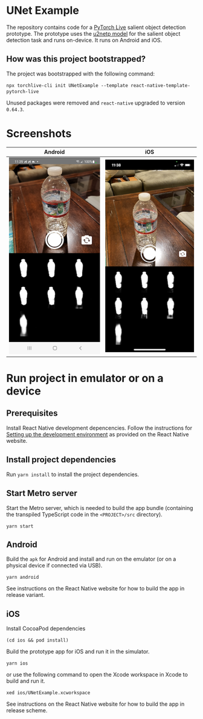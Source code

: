 # UNet Example

The repository contains code for a [PyTorch Live](https://pytorch.org/live) salient object detection prototype. The prototype uses the [u2netp model](https://github.com/xuebinqin/U-2-Net) for the salient object detection task and runs on-device. It runs on Android and iOS.

## How was this project bootstrapped?

The project was bootstrapped with the following command:

```
npx torchlive-cli init UNetExample --template react-native-template-pytorch-live
```

Unused packages were removed and `react-native` upgraded to version `0.64.3`.

# Screenshots

|Android|iOS|
| --------------------- | --------------------- |
|![Screenshot of UNetExample on Android](./screenshots/screenshot-android.png)|![Screenshot of UNetExample on iOS](./screenshots/screenshot-ios.png)|

# Run project in emulator or on a device

## Prerequisites

Install React Native development depencencies. Follow the instructions for [Setting up the development environment](https://reactnative.dev/docs/environment-setup) as provided on the React Native website.

## Install project dependencies

Run `yarn install` to install the project dependencies.

## Start Metro server

Start the Metro server, which is needed to build the app bundle (containing the transpiled TypeScript code in the `<PROJECT>/src` directory).

```
yarn start
```

## Android

Build the `apk` for Android and install and run on the emulator (or on a physical device if connected via USB).

```
yarn android
```

See instructions on the React Native website for how to build the app in release variant.

## iOS

Install CocoaPod dependencies

```shell
(cd ios && pod install)
```

Build the prototype app for iOS and run it in the simulator.

```shell
yarn ios
```

or use the following command to open the Xcode workspace in Xcode to build and run it.

```shell
xed ios/UNetExample.xcworkspace
```

See instructions on the React Native website for how to build the app in release scheme.